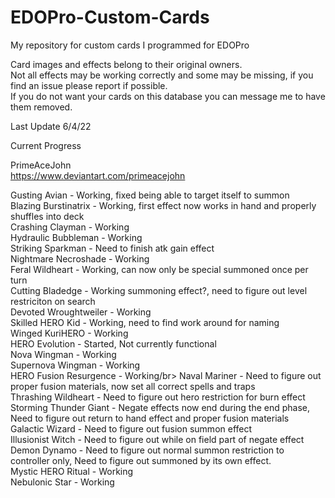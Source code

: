 # EDOPro-Custom-Cards
My repository for custom cards I programmed for EDOPro

Card images and effects belong to their original owners.  
Not all effects may be working correctly and some may be missing, if you find an issue please report if possible.  
If you do not want your cards on this database you can message me to have them removed.

Last Update 6/4/22

Current Progress

PrimeAceJohn</br> 
https://www.deviantart.com/primeacejohn</br>

Gusting Avian - Working, fixed being able to target itself to summon</br>
Blazing Burstinatrix - Working, first effect now works in hand and properly shuffles into deck</br> 
Crashing Clayman - Working</br>
Hydraulic Bubbleman - Working</br> 
Striking Sparkman - Need to finish atk gain effect</br> 
Nightmare Necroshade - Working</br> 
Feral Wildheart - Working, can now only be special summoned once per turn</br>
Cutting Bladedge -  Working summoning effect?, need to figure out level restriciton on search</br> 
Devoted Wroughtweiler - Working</br>
Skilled HERO Kid - Working, need to find work around for naming</br>
Winged KuriHERO - Working</br>
HERO Evolution - Started, Not currently functional</br>
Nova Wingman - Working</br>
Supernova Wingman - Working</br>
HERO Fusion Resurgence - Working/br>
Naval Mariner - Need to figure out proper fusion materials, now set all correct spells and traps</br>
Thrashing Wildheart - Need to figure out hero restriction for burn effect</br>
Storming Thunder Giant - Negate effects now end during the end phase, Need to figure out return to hand effect and proper fusion materials</br>
Galactic Wizard - Need to figure out fusion summon effect</br>
Illusionist Witch - Need to figure out while on field part of negate effect</br>
Demon Dynamo - Need to figure out normal summon restriction to controller only, Need to figure out summoned by its own effect.</br>
Mystic HERO Ritual - Working</br>
Nebulonic Star - Working</br>
